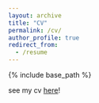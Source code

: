 ```yaml
---
layout: archive
title: "CV"
permalink: /cv/
author_profile: true
redirect_from:
  - /resume
---
```


{% include base_path %}

see my cv [here](/files/Jiatong%20Zhao_Resume_250814.pdf)!
